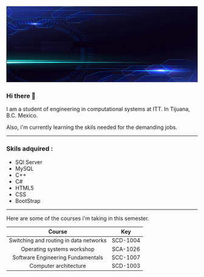 <img src="img.png" alt="" height=200 width=1000>

### Hi there 👋 

I am a student of engineering in computational systems at ITT. In Tijuana, B.C. Mexico.

Also, i'm currently learning the skils needed for the demanding jobs. 

----------------------------------------------------------------------------------------

### Skils adquired :

- SQl Server
- MySQL
- C++
- C#
- HTML5
- CSS
- BootStrap
----------------------------------------------------------------------------------------

Here are some of the courses i'm taking in this semester.


|                 Course                 |    Key   |
|:--------------------------------------:|:--------:|
| Switching and routing in data networks | SCD-1004 |
| Operating systems workshop             | SCA-1026 |
| Software Engineering Fundamentals      | SCC-1007 |
| Computer architecture                  | SCD-1003 |

<!--
**Roble-Os/Roble-Os** is a ✨ _special_ ✨ repository because its `README.md` (this file) appears on your GitHub profile.

Here are some ideas to get you started:

- 🔭 I’m currently working on ...
- 🌱 I’m currently learning ...
- 👯 I’m looking to collaborate on ...
- 🤔 I’m looking for help with ...
- 💬 Ask me about ...
- 📫 How to reach me: ...
- 😄 Pronouns: ...
- ⚡ Fun fact: ...
-->

